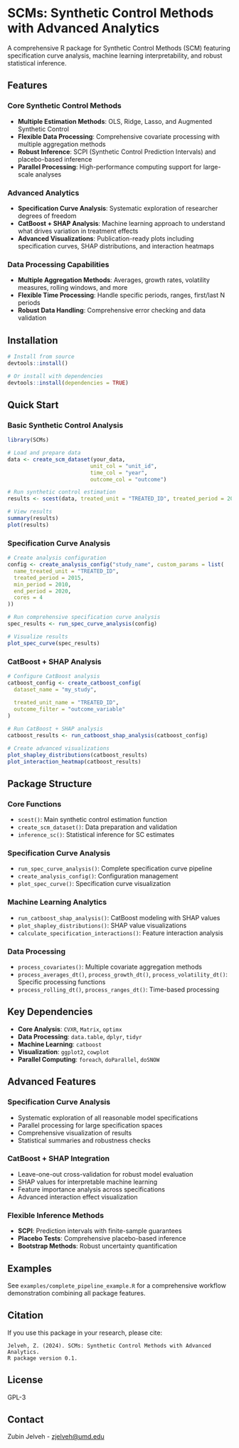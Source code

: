# SCMs: Synthetic Control Methods with Advanced Analytics

A comprehensive R package for Synthetic Control Methods (SCM) featuring specification curve analysis, machine learning interpretability, and robust statistical inference.

## Features

### Core Synthetic Control Methods
- **Multiple Estimation Methods**: OLS, Ridge, Lasso, and Augmented Synthetic Control
- **Flexible Data Processing**: Comprehensive covariate processing with multiple aggregation methods
- **Robust Inference**: SCPI (Synthetic Control Prediction Intervals) and placebo-based inference
- **Parallel Processing**: High-performance computing support for large-scale analyses

### Advanced Analytics
- **Specification Curve Analysis**: Systematic exploration of researcher degrees of freedom
- **CatBoost + SHAP Analysis**: Machine learning approach to understand what drives variation in treatment effects
- **Advanced Visualizations**: Publication-ready plots including specification curves, SHAP distributions, and interaction heatmaps

### Data Processing Capabilities
- **Multiple Aggregation Methods**: Averages, growth rates, volatility measures, rolling windows, and more
- **Flexible Time Processing**: Handle specific periods, ranges, first/last N periods
- **Robust Data Handling**: Comprehensive error checking and data validation

## Installation

```r
# Install from source
devtools::install()

# Or install with dependencies
devtools::install(dependencies = TRUE)
```

## Quick Start

### Basic Synthetic Control Analysis

```r
library(SCMs)

# Load and prepare data
data <- create_scm_dataset(your_data, 
                          unit_col = "unit_id", 
                          time_col = "year",
                          outcome_col = "outcome")

# Run synthetic control estimation  
results <- scest(data, treated_unit = "TREATED_ID", treated_period = 2015)

# View results
summary(results)
plot(results)
```

### Specification Curve Analysis

```r
# Create analysis configuration
config <- create_analysis_config("study_name", custom_params = list(
  name_treated_unit = "TREATED_ID",
  treated_period = 2015,
  min_period = 2010,
  end_period = 2020,
  cores = 4
))

# Run comprehensive specification curve analysis
spec_results <- run_spec_curve_analysis(config)

# Visualize results
plot_spec_curve(spec_results)
```

### CatBoost + SHAP Analysis

```r
# Configure CatBoost analysis
catboost_config <- create_catboost_config(
  dataset_name = "my_study",
  
  treated_unit_name = "TREATED_ID",
  outcome_filter = "outcome_variable"
)

# Run CatBoost + SHAP analysis
catboost_results <- run_catboost_shap_analysis(catboost_config)

# Create advanced visualizations
plot_shapley_distributions(catboost_results)
plot_interaction_heatmap(catboost_results)
```

## Package Structure

### Core Functions
- `scest()`: Main synthetic control estimation function
- `create_scm_dataset()`: Data preparation and validation
- `inference_sc()`: Statistical inference for SC estimates

### Specification Curve Analysis
- `run_spec_curve_analysis()`: Complete specification curve pipeline
- `create_analysis_config()`: Configuration management
- `plot_spec_curve()`: Specification curve visualization

### Machine Learning Analytics
- `run_catboost_shap_analysis()`: CatBoost modeling with SHAP values
- `plot_shapley_distributions()`: SHAP value visualizations
- `calculate_specification_interactions()`: Feature interaction analysis

### Data Processing
- `process_covariates()`: Multiple covariate aggregation methods
- `process_averages_dt()`, `process_growth_dt()`, `process_volatility_dt()`: Specific processing functions
- `process_rolling_dt()`, `process_ranges_dt()`: Time-based processing

## Key Dependencies

- **Core Analysis**: `CVXR`, `Matrix`, `optimx`
- **Data Processing**: `data.table`, `dplyr`, `tidyr`
- **Machine Learning**: `catboost`
- **Visualization**: `ggplot2`, `cowplot`
- **Parallel Computing**: `foreach`, `doParallel`, `doSNOW`

## Advanced Features

### Specification Curve Analysis
- Systematic exploration of all reasonable model specifications
- Parallel processing for large specification spaces
- Comprehensive visualization of results
- Statistical summaries and robustness checks

### CatBoost + SHAP Integration
- Leave-one-out cross-validation for robust model evaluation
- SHAP values for interpretable machine learning
- Feature importance analysis across specifications
- Advanced interaction effect visualization

### Flexible Inference Methods
- **SCPI**: Prediction intervals with finite-sample guarantees
- **Placebo Tests**: Comprehensive placebo-based inference
- **Bootstrap Methods**: Robust uncertainty quantification

## Examples

See `examples/complete_pipeline_example.R` for a comprehensive workflow demonstration combining all package features.

## Citation

If you use this package in your research, please cite:

```
Jelveh, Z. (2024). SCMs: Synthetic Control Methods with Advanced Analytics. 
R package version 0.1.
```

## License

GPL-3

## Contact

Zubin Jelveh - zjelveh@umd.edu